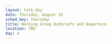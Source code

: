 ```yaml
---
layout: talk_day
date: Thursday, August 15
sched_key: thursday
title: Working Group Outbriefs and Departure
location: TBD
day: 4
---
```

